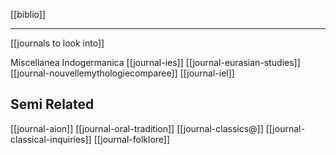 [[biblio]]

---

[[journals to look into]]

Miscellanea Indogermanica
[[journal-ies]]
[[journal-eurasian-studies]]
[[journal-nouvellemythologiecomparee]]
[[journal-iel]]

## Semi Related
[[journal-aion]]
[[journal-oral-tradition]]
[[journal-classics@]]
[[journal-classical-inquiries]]
[[journal-folklore]]
